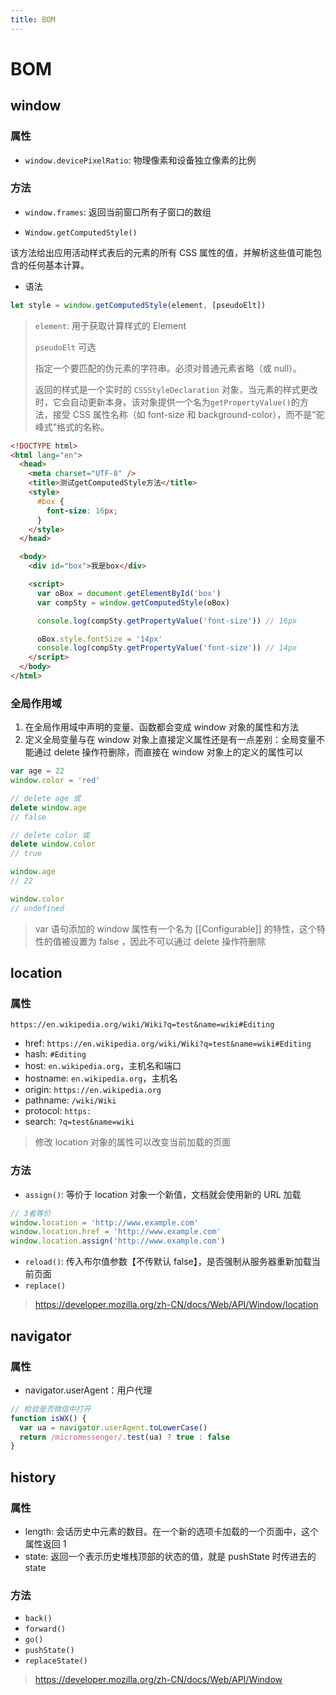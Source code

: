 ```yaml
---
title: BOM
---
```


# BOM

## window

### 属性

- `window.devicePixelRatio`: 物理像素和设备独立像素的比例

### 方法

- `window.frames`: 返回当前窗口所有子窗口的数组

* `Window.getComputedStyle()`

该方法给出应用活动样式表后的元素的所有 CSS 属性的值，并解析这些值可能包含的任何基本计算。

- 语法

```js
let style = window.getComputedStyle(element, [pseudoElt])
```

> `element`:
> 用于获取计算样式的 Element
> 
> `pseudoElt` 可选
>
> 指定一个要匹配的伪元素的字符串。必须对普通元素省略（或 null）。
>
> 返回的样式是一个实时的 `CSSStyleDeclaration` 对象，当元素的样式更改时，它会自动更新本身。该对象提供一个名为`getPropertyValue()`的方法，接受 CSS 属性名称（如 font-size 和 background-color），而不是“驼峰式”格式的名称。

```html
<!DOCTYPE html>
<html lang="en">
  <head>
    <meta charset="UTF-8" />
    <title>测试getComputedStyle方法</title>
    <style>
      #box {
        font-size: 16px;
      }
    </style>
  </head>

  <body>
    <div id="box">我是box</div>

    <script>
      var oBox = document.getElementById('box')
      var compSty = window.getComputedStyle(oBox)

      console.log(compSty.getPropertyValue('font-size')) // 16px

      oBox.style.fontSize = '14px'
      console.log(compSty.getPropertyValue('font-size')) // 14px
    </script>
  </body>
</html>
```

### 全局作用域

1. 在全局作用域中声明的变量、函数都会变成 window 对象的属性和方法
2. 定义全局变量与在 window 对象上直接定义属性还是有一点差别：全局变量不能通过 delete 操作符删除，而直接在 window 对象上的定义的属性可以

```js
var age = 22
window.color = 'red'

// delete age 或
delete window.age
// false

// delete color 或
delete window.color
// true

window.age
// 22

window.color
// undefined
```

> var 语句添加的 window 属性有一个名为 [[Configurable]] 的特性，这个特性的值被设置为 false ，因此不可以通过 delete 操作符删除

## location

### 属性

`https://en.wikipedia.org/wiki/Wiki?q=test&name=wiki#Editing`

- href: `https://en.wikipedia.org/wiki/Wiki?q=test&name=wiki#Editing`
- hash: `#Editing`
- host: `en.wikipedia.org`，主机名和端口
- hostname: `en.wikipedia.org`，主机名
- origin: `https://en.wikipedia.org`
- pathname: `/wiki/Wiki`
- protocol: `https:`
- search: `?q=test&name=wiki`

> 修改 location 对象的属性可以改变当前加载的页面

### 方法

- `assign()`: 等价于 location 对象一个新值，文档就会使用新的 URL 加载

```js
// 3者等价
window.location = 'http://www.example.com'
window.location.href = 'http://www.example.com'
window.location.assign('http://www.example.com')
```

- `reload()`: 传入布尔值参数【不传默认 false】，是否强制从服务器重新加载当前页面
- `replace()`

> https://developer.mozilla.org/zh-CN/docs/Web/API/Window/location

## navigator

### 属性

- navigator.userAgent：用户代理

```js
// 检验是否微信中打开
function isWX() {
  var ua = navigator.userAgent.toLowerCase()
  return /micromessenger/.test(ua) ? true : false
}
```

## history

### 属性

- length: 会话历史中元素的数目。在一个新的选项卡加载的一个页面中，这个属性返回 1
- state: 返回一个表示历史堆栈顶部的状态的值，就是 pushState 时传进去的 state

### 方法

- `back()`
- `forward()`
- `go()`
- `pushState()`
- `replaceState()`

> https://developer.mozilla.org/zh-CN/docs/Web/API/Window
